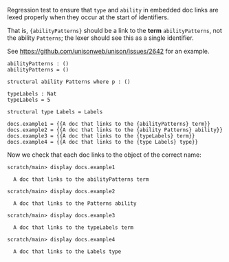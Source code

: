 Regression test to ensure that `type` and `ability` in embedded doc links are
lexed properly when they occur at the start of identifiers.

That is, `{abilityPatterns}` should be a link to the **term** `abilityPatterns`,
not the ability `Patterns`; the lexer should see this as a single identifier.

See https://github.com/unisonweb/unison/issues/2642 for an example.

``` unison
abilityPatterns : ()
abilityPatterns = ()

structural ability Patterns where p : ()

typeLabels : Nat
typeLabels = 5

structural type Labels = Labels

docs.example1 = {{A doc that links to the {abilityPatterns} term}}
docs.example2 = {{A doc that links to the {ability Patterns} ability}}
docs.example3 = {{A doc that links to the {typeLabels} term}}
docs.example4 = {{A doc that links to the {type Labels} type}}
```

Now we check that each doc links to the object of the correct name:

``` ucm
scratch/main> display docs.example1

  A doc that links to the abilityPatterns term

scratch/main> display docs.example2

  A doc that links to the Patterns ability

scratch/main> display docs.example3

  A doc that links to the typeLabels term

scratch/main> display docs.example4

  A doc that links to the Labels type

```
